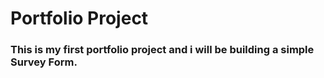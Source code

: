 # **Portfolio Project**
### **This is my first portfolio project and i will be building a simple Survey Form.**
